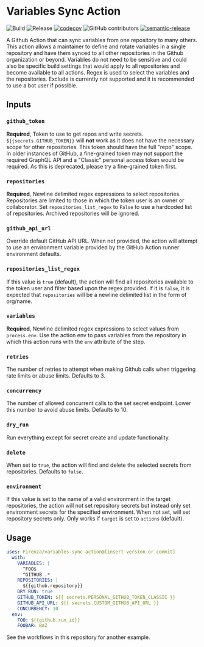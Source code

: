# Variables Sync Action

![Build](https://github.com/jpoehnelt/secrets-sync-action/workflows/Build/badge.svg)
![Release](https://github.com/jpoehnelt/secrets-sync-action/workflows/Release/badge.svg)
[![codecov](https://codecov.io/gh/jpoehnelt/secrets-sync-action/branch/master/graph/badge.svg)](https://codecov.io/gh/jpoehnelt/secrets-sync-action)
![GitHub contributors](https://img.shields.io/github/contributors/jpoehnelt/secrets-sync-action?color=green)
[![semantic-release](https://img.shields.io/badge/%20%20%F0%9F%93%A6%F0%9F%9A%80-semantic--release-e10079.svg)](https://github.com/semantic-release/semantic-release)

A Github Action that can sync variables from one repository to many others. This action allows a maintainer to define and rotate variables in a single repository and have them synced to all other repositories in the Github organization or beyond. Variables do not need to be sensitive and could also be specific build settings that would apply to all repositories and become available to all actions. Regex is used to select the variables and the repositories. Exclude is currently not supported and it is recommended to use a bot user if possible.

## Inputs

### `github_token`

**Required**, Token to use to get repos and write secrets. `${{secrets.GITHUB_TOKEN}}` will **not** work as it does not have the necessary scope for other repositories. This token should have the full "repo" scope. In older instances of GitHub, a fine-grained token may not support the required GraphQL API and a "Classic" personal access token would be required. As this is deprecated, please try a fine-grained token first.

### `repositories`

**Required**, Newline delimited regex expressions to select repositories. Repositories are limited to those in which the token user is an owner or collaborator. Set `repositories_list_regex` to `False` to use a hardcoded list of repositories. Archived repositories will be ignored.

### `github_api_url`

Override default GitHub API URL. When not provided, the action will attempt to use an environment variable provided by the GitHub Action runner environment defaults.

### `repositories_list_regex`

If this value is `true` (default), the action will find all repositories available to the token user and filter based upon the regex provided. If it is `false`, it is expected that `repositories` will be a newline delimited list in the form of org/name.

### `variables`

**Required**, Newline delimited regex expressions to select values from `process.env`. Use the action env to pass variables from the repository in which this action runs with the `env` attribute of the step.

### `retries`

The number of retries to attempt when making Github calls when triggering rate limits or abuse limits. Defaults to 3.

### `concurrency`

The number of allowed concurrent calls to the set secret endpoint. Lower this number to avoid abuse limits. Defaults to 10.

### `dry_run`

Run everything except for secret create and update functionality.

### `delete`

When set to `true`, the action will find and delete the selected secrets from repositories. Defaults to `false`.

### `environment`

If this value is set to the name of a valid environment in the target repositories, the action will not set repository secrets but instead only set environment secrets for the specified environment. When not set, will set repository secrets only. Only works if `target` is set to `actions` (default).

## Usage

```yaml
uses: Firenza/variables-sync-action@[insert version or commit]
  with:
    VARIABLES: |
      ^FOO$
      ^GITHUB_.*
    REPOSITORIES: |
      ${{github.repository}}
    DRY_RUN: true
    GITHUB_TOKEN: ${{ secrets.PERSONAL_GITHUB_TOKEN_CLASSIC }}
    GITHUB_API_URL: ${{ secrets.CUSTOM_GITHUB_API_URL }}
    CONCURRENCY: 10
  env:
    FOO: ${{github.run_id}}
    FOOBAR: BAZ
```

See the workflows in this repository for another example.
